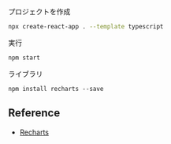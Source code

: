 プロジェクトを作成
```bash
npx create-react-app . --template typescript
```

実行
```bash
npm start
```

ライブラリ
```
npm install recharts --save
```

## Reference
- [Recharts](https://recharts.org/en-US/)